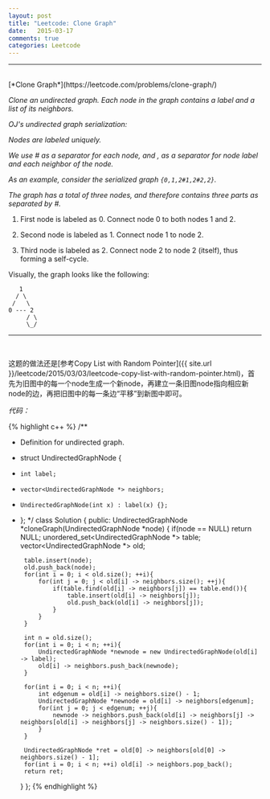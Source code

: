 ```yaml
---
layout: post
title: "Leetcode: Clone Graph"
date:   2015-03-17
comments: true
categories: Leetcode
---
```


***
<br />
[*Clone Graph*](https://leetcode.com/problems/clone-graph/)

*Clone an undirected graph. Each node in the graph contains a label and a list of its neighbors.*

*OJ's undirected graph serialization:*

*Nodes are labeled uniquely.*

*We use # as a separator for each node, and , as a separator for node label and each neighbor of the node.*

*As an example, consider the serialized graph `{0,1,2#1,2#2,2}`.*

*The graph has a total of three nodes, and therefore contains three parts as separated by #.*

1. First node is labeled as 0. Connect node 0 to both nodes 1 and 2.

2. Second node is labeled as 1. Connect node 1 to node 2.

3. Third node is labeled as 2. Connect node 2 to node 2 (itself), thus forming a self-cycle.

Visually, the graph looks like the following:

       1
      / \
     /   \
    0 --- 2
         / \
         \_/


***
<br />

这题的做法还是[参考Copy List with Random Pointer]({{ site.url }}/leetcode/2015/03/03/leetcode-copy-list-with-random-pointer.html)，首先为旧图中的每一个node生成一个新node，再建立一条旧图node指向相应新node的边，再把旧图中的每一条边“平移”到新图中即可。

*代码：*

{% highlight c++ %}
/**
 * Definition for undirected graph.
 * struct UndirectedGraphNode {
 *     int label;
 *     vector<UndirectedGraphNode *> neighbors;
 *     UndirectedGraphNode(int x) : label(x) {};
 * };
 */
class Solution {
public:
    UndirectedGraphNode *cloneGraph(UndirectedGraphNode *node) {
        if(node == NULL) return NULL;
        unordered_set<UndirectedGraphNode *> table;
        vector<UndirectedGraphNode *> old;
        
        table.insert(node);
        old.push_back(node);
        for(int i = 0; i < old.size(); ++i){
            for(int j = 0; j < old[i] -> neighbors.size(); ++j){
                if(table.find(old[i] -> neighbors[j]) == table.end()){
                    table.insert(old[i] -> neighbors[j]);
                    old.push_back(old[i] -> neighbors[j]);
                }
            }
        }
        
        int n = old.size();
        for(int i = 0; i < n; ++i){
            UndirectedGraphNode *newnode = new UndirectedGraphNode(old[i] -> label);
            old[i] -> neighbors.push_back(newnode);
        }
        
        for(int i = 0; i < n; ++i){
            int edgenum = old[i] -> neighbors.size() - 1;
            UndirectedGraphNode *newnode = old[i] -> neighbors[edgenum];
            for(int j = 0; j < edgenum; ++j){
                newnode -> neighbors.push_back(old[i] -> neighbors[j] -> neighbors[old[i] -> neighbors[j] -> neighbors.size() - 1]);
            }
        }
        
        UndirectedGraphNode *ret = old[0] -> neighbors[old[0] -> neighbors.size() - 1];
        for(int i = 0; i < n; ++i) old[i] -> neighbors.pop_back();
        return ret;
    }
};
{% endhighlight %}


